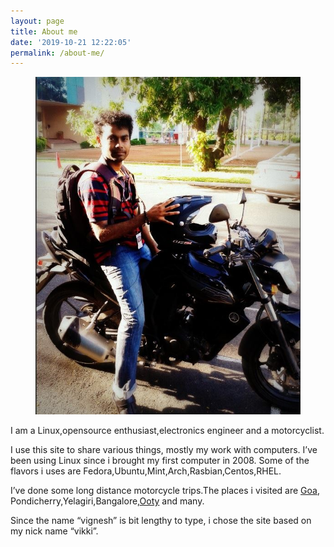 ```yaml
---
layout: page
title: About me
date: '2019-10-21 12:22:05'
permalink: /about-me/
---
```


<figure class="kg-card kg-image-card"><img src="/content/images/2018/01/29572_10202050915854843_773242040_n.jpg" class="kg-image" alt="29572_10202050915854843_773242040_n"></figure><!--kg-card-end: image-->

I am a Linux,opensource enthusiast,electronics engineer and a motorcyclist.

I use this site to share various things, mostly my work with computers. I’ve been using Linux since i brought my first computer in 2008. Some of the flavors i uses are Fedora,Ubuntu,Mint,Arch,Rasbian,Centos,RHEL.

I’ve done some long distance motorcycle trips.The places i visited are [Goa](/bike-trip-to-goa/), Pondicherry,Yelagiri,Bangalore,[Ooty](/bike-trip-to-ooty/) and many.

Since the name “vignesh” is bit lengthy to type, i chose the site based on my nick name “vikki”.

